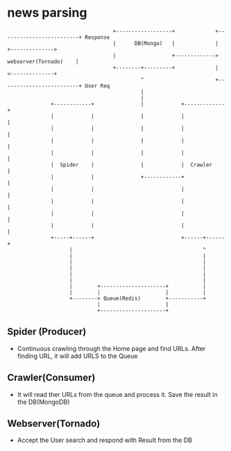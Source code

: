 # news parsing

                                      +------------------+             +-------------------------+ Response
                                      |      DB(Mongo)   |             |                         +-------------->
                                      |                  +------------->   webserver(Tornado)    |
                                      +--------+---------+             |                         <--------------+
                                               ^                       +-------------------------+ User Req
                                               |
                                               |
                  +------------+               |            +-------------+
                  |            |               |            |             |
                  |            |               |            |             |
                  |            |               |            |             |
                  |            |               |            |             |
                  |  Spider    |               |            |  Crawler    |
                  |            |               +------------+             |
                  |            |                            |             |
                  |            |                            |             |
                  |            |                            |             |
                  |            |                            |             |
                  +-----+------+                            +------+------+
                        |                                          ^
                        |                                          |
                        |                                          |
                        |                                          |
                        |                                          |
                        |                                          |
                        |        +---------------------+           |
                        |        |                     |           |
                        +--------> Queue(Redis)        +-----------+
                                 |                     |
                                 +---------------------+


Spider (Producer)
-----------------
* Continuous crawling through the Home page and find URLs. After finding URL, it will add URLS to the Queue

Crawler(Consumer)
-----------------
* It will read ther URLs from the queue and process it. Save the result in the DB(MongoDB)

Webserver(Tornado)
------------------
* Accept the User search and respond with Result from  the DB
